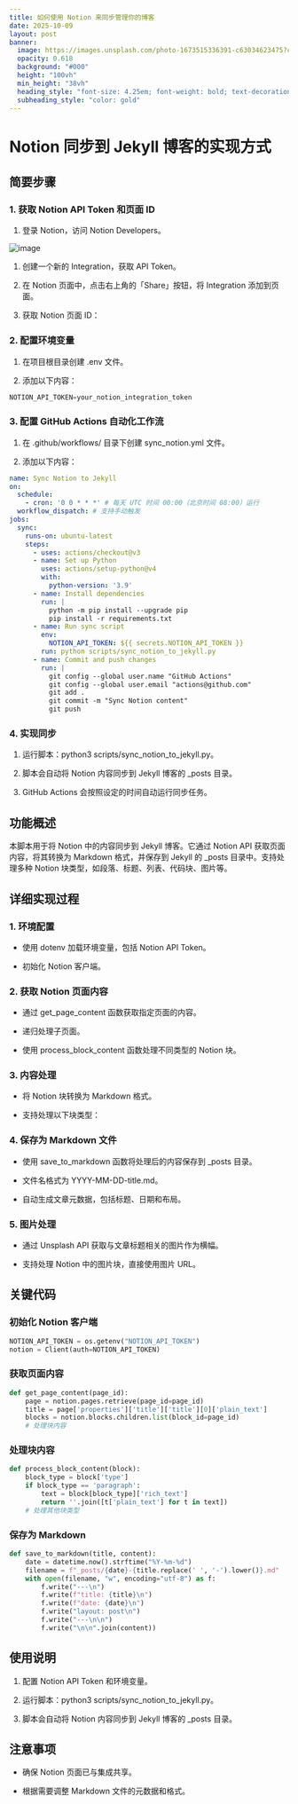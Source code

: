 ```yaml
---
title: 如何使用 Notion 来同步管理你的博客
date: 2025-10-09
layout: post
banner:
  image: https://images.unsplash.com/photo-1673515336391-c63034623475?crop=entropy&cs=tinysrgb&fit=max&fm=jpg&ixid=M3w2OTIwMzJ8MHwxfHJhbmRvbXx8fHx8fHx8fDE3NTk5Nzg4NTh8&ixlib=rb-4.1.0&q=80&w=1080
  opacity: 0.618
  background: "#000"
  height: "100vh"
  min_height: "38vh"
  heading_style: "font-size: 4.25em; font-weight: bold; text-decoration: underline"
  subheading_style: "color: gold"
---
```


# Notion 同步到 Jekyll 博客的实现方式

## 简要步骤

### 1. 获取 Notion API Token 和页面 ID

1. 登录 Notion，访问 Notion Developers。

![image](https://prod-files-secure.s3.us-west-2.amazonaws.com/a7a0cc5a-89b9-4cda-8686-1fba0ca52f40/d19c1afe-dea5-4312-9333-786b0ba83054/image.png?X-Amz-Algorithm=AWS4-HMAC-SHA256&X-Amz-Content-Sha256=UNSIGNED-PAYLOAD&X-Amz-Credential=ASIAZI2LB466XBRU6E6S%2F20251009%2Fus-west-2%2Fs3%2Faws4_request&X-Amz-Date=20251009T030057Z&X-Amz-Expires=3600&X-Amz-Security-Token=IQoJb3JpZ2luX2VjEDMaCXVzLXdlc3QtMiJIMEYCIQCcqVibyTGY%2Fx%2BRiLa2yjqmQCt6oN8QigzMtqKrRtS%2F%2FgIhANWq4n1MmrGPh1SSEeeYoTpzVC%2FucswHekmUIL1qMNJZKogECMz%2F%2F%2F%2F%2F%2F%2F%2F%2F%2FwEQABoMNjM3NDIzMTgzODA1IgxszoRsT4PnOJM%2FUEsq3AP%2FFQH3e4kbqqD0cglJQclnMcJTyNVXMakF1UXYqzDICSswbyJvy9a5UVOEU9Tqqh7W39gB08BYWNK0vlmVEFpSMLYAiK5mz9pQ6aSMgrX%2BKJcBPMQiz%2F%2BGubeIlO7%2F4vXAISoUs%2BnHoPBZXJEaSpE6EsrJVFxkLuR0Hyww6Wm6yjEKoMzrMUyAie3N1m%2FbqGnkZDqy7UUOWTmkZy%2F3qGkFUmPycIoE4Yro6UtUBCy3FjDZ4t1Fz1NxPIPoNPCo%2BrGuCKEDhbw86WueRRVXhJsL%2BPzBg7Qox2yWfdhFn1ZzrpQhi5E6hpbbxM7eefv6QdKW9o9dvfemm%2F4rFenmmkeu0NX%2BBqqYCNT4lmOBpEb0RvIxPb1x47gO5cM%2Fy4vJDxJHbgnR5RogUDH%2FoUvzjd8cq%2FNz4lIK4YlUWpbevagPtw4v1mwgSnprNw%2B7l1khK1JivWLl5xVDBQz%2B%2BiaxudVTxjut5JxeCozptUUFJGned2MXElgYTxAj4p9MusiP66QH0bGoglWJdo%2BCrrJBqBuQwFxVCAwPM%2BPrOI5LpENmIC%2BW1ekYFuRXmbtrO1t%2FTV2IXW5zA%2Fg0I7pMLnGZYCmTSeHHsiyEQK6v8K0qKpy%2Fgmhv33OjVa%2F%2Bi4vxqTDgwZzHBjqkAVMXAsgMW5qfdyTP36abTlOkzbGWTP5XxNKTlk6UzQxLw5B4OPLvOw3Q1rfA1NnMU2EHKLZaVQFlpAfwLtIfxbEqzDR4HCsxjms%2BxHWjtXc2fOopO7WtNQ36FNjJDWqp483bSsEEnO1X%2Bp5o1jYXWNSjvBmjaH3Kd7mEmh6W9TTLTiG2myV5tshJ%2BwfXEME48QAIFQkdpLOIgsNPWnXfmVZ2bvUI&X-Amz-Signature=4fecd9ff2c4438bfe21c0ecefd93c681f73339960f232bfa636538e80891a8a0&X-Amz-SignedHeaders=host&x-amz-checksum-mode=ENABLED&x-id=GetObject)

1. 创建一个新的 Integration，获取 API Token。

1. 在 Notion 页面中，点击右上角的「Share」按钮，将 Integration 添加到页面。

1. 获取 Notion 页面 ID：


### 2. 配置环境变量

1. 在项目根目录创建 .env 文件。

1. 添加以下内容：

```javascript
NOTION_API_TOKEN=your_notion_integration_token
```

### 3. 配置 GitHub Actions 自动化工作流

1. 在 .github/workflows/ 目录下创建 sync_notion.yml 文件。

1. 添加以下内容：

```yaml
name: Sync Notion to Jekyll
on:
  schedule:
    - cron: '0 0 * * *' # 每天 UTC 时间 00:00（北京时间 08:00）运行
  workflow_dispatch: # 支持手动触发
jobs:
  sync:
    runs-on: ubuntu-latest
    steps:
      - uses: actions/checkout@v3
      - name: Set up Python
        uses: actions/setup-python@v4
        with:
          python-version: '3.9'
      - name: Install dependencies
        run: |
          python -m pip install --upgrade pip
          pip install -r requirements.txt
      - name: Run sync script
        env:
          NOTION_API_TOKEN: ${{ secrets.NOTION_API_TOKEN }}
        run: python scripts/sync_notion_to_jekyll.py
      - name: Commit and push changes
        run: |
          git config --global user.name "GitHub Actions"
          git config --global user.email "actions@github.com"
          git add .
          git commit -m "Sync Notion content"
          git push
```

### 4. 实现同步

1. 运行脚本：python3 scripts/sync_notion_to_jekyll.py。

1. 脚本会自动将 Notion 内容同步到 Jekyll 博客的 _posts 目录。

1. GitHub Actions 会按照设定的时间自动运行同步任务。

## 功能概述

本脚本用于将 Notion 中的内容同步到 Jekyll 博客。它通过 Notion API 获取页面内容，将其转换为 Markdown 格式，并保存到 Jekyll 的 _posts 目录中。支持处理多种 Notion 块类型，如段落、标题、列表、代码块、图片等。

## 详细实现过程

### 1. 环境配置

- 使用 dotenv 加载环境变量，包括 Notion API Token。

- 初始化 Notion 客户端。

### 2. 获取 Notion 页面内容

- 通过 get_page_content 函数获取指定页面的内容。

- 递归处理子页面。

- 使用 process_block_content 函数处理不同类型的 Notion 块。

### 3. 内容处理

- 将 Notion 块转换为 Markdown 格式。

- 支持处理以下块类型：


### 4. 保存为 Markdown 文件

- 使用 save_to_markdown 函数将处理后的内容保存到 _posts 目录。

- 文件名格式为 YYYY-MM-DD-title.md。

- 自动生成文章元数据，包括标题、日期和布局。

### 5. 图片处理

- 通过 Unsplash API 获取与文章标题相关的图片作为横幅。

- 支持处理 Notion 中的图片块，直接使用图片 URL。

## 关键代码

### 初始化 Notion 客户端

```python
NOTION_API_TOKEN = os.getenv("NOTION_API_TOKEN")
notion = Client(auth=NOTION_API_TOKEN)
```

### 获取页面内容

```python
def get_page_content(page_id):
    page = notion.pages.retrieve(page_id=page_id)
    title = page['properties']['title']['title'][0]['plain_text']
    blocks = notion.blocks.children.list(block_id=page_id)
    # 处理块内容
```

### 处理块内容

```python
def process_block_content(block):
    block_type = block['type']
    if block_type == 'paragraph':
        text = block[block_type]['rich_text']
        return ''.join([t['plain_text'] for t in text])
    # 处理其他块类型
```

### 保存为 Markdown

```python
def save_to_markdown(title, content):
    date = datetime.now().strftime("%Y-%m-%d")
    filename = f"_posts/{date}-{title.replace(' ', '-').lower()}.md"
    with open(filename, "w", encoding="utf-8") as f:
        f.write("---\n")
        f.write(f"title: {title}\n")
        f.write(f"date: {date}\n")
        f.write("layout: post\n")
        f.write("---\n\n")
        f.write("\n\n".join(content))
```

## 使用说明

1. 配置 Notion API Token 和环境变量。

1. 运行脚本：python3 scripts/sync_notion_to_jekyll.py。

1. 脚本会自动将 Notion 内容同步到 Jekyll 博客的 _posts 目录。

## 注意事项

- 确保 Notion 页面已与集成共享。

- 根据需要调整 Markdown 文件的元数据和格式。